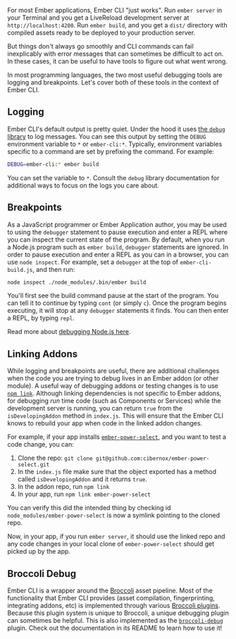 For most Ember applications, Ember CLI "just works". Run `ember server` in your Terminal and you get
a LiveReload development server at `http://localhost:4200`. Run `ember build`, and you get a `dist/`
directory with compiled assets ready to be deployed to your production server.

But things don't always go smoothly and CLI commands can fail inexplicably with error messages that
can sometimes be difficult to act on. In these cases, it can be useful to have tools to figure out what
went wrong.

In most programming languages, the two most useful debugging tools are logging and breakpoints. Let's
cover both of these tools in the context of Ember CLI.

## Logging

Ember CLI's default output is pretty quiet. Under the hood it uses [the `debug` library][7] to log messages.
You can see this output by setting the `DEBUG` environment variable to `*` or `ember-cli:*`.
Typically, environment variables specific to a command are set by prefixing the command. For example:

```bash
DEBUG=ember-cli:* ember build
```

You can set the variable to `*`. Consult the `debug` library documentation for additional ways to
focus on the logs you care about.

## Breakpoints

As a JavaScript programmer or Ember Application author, you may be used to using the `debugger` statement
to pause execution and enter a REPL where you can inspect the current state of the program. By default,
when you run a Node.js program such as `ember build`, `debugger` statements are ignored. In order to
pause execution and enter a REPL as you can in a browser, you can use `node inspect`. For example,
set a `debugger` at the top of `ember-cli-build.js`, and then run:

```bash
node inspect ./node_modules/.bin/ember build
```

You'll first see the build command pause at the start of the program. You can tell it to continue
by typing `cont` (or simply `c`). Once the program begins executing, it will stop at any `debugger`
statements it finds. You can then enter a REPL, by typing `repl`.

Read more about [debugging Node.js here][1].

## Linking Addons

While logging and breakpoints are useful, there are additional challenges when the code you are trying
to debug lives in an Ember addon (or other module). A useful way of debugging addons or testing changes
is to use [`npm link`][2]. Although linking dependencies is not specific to Ember addons, for debugging
*run* time code (such as Components or Services) while the development server is running, you can return `true`
from the `isDevelopingAddon` method in `index.js`. This will ensure that the Ember CLI knows to rebuild
your app when code in the linked addon changes.

For example, if your app installs [`ember-power-select`][3], and you want to test a code change, you can:

1. Clone the repo: `git clone git@github.com:cibernox/ember-power-select.git`
1. In the `index.js` file make sure that the object exported has a method called `isDevelopingAddon` and it returns `true`.
1. In the addon repo, run `npm link`
1. In your app, run `npm link ember-power-select`

You can verify this did the intended thing by checking id `node_modules/ember-power-select` is now
a symlink pointing to the cloned repo.

Now, in your app, if you run `ember server`, it should use the linked repo and any code changes in
your local clone of `ember-power-select` should get picked up by the app.

## Broccoli Debug

Ember CLI is a wrapper around the [Broccoli][4] asset pipeline. Most of the functionality that Ember CLI
provides (asset compilation, fingerprinting, integrating addons, etc) is implemented through various
[Broccoli plugins][5]. Because this plugin system is unique to Broccoli, a unique debugging plugin
can sometimes be helpful. This is also implemented as the [`broccoli-debug`][6] plugin. Check
out the documentation in its README to learn how to use it!


[1]: https://nodejs.org/api/debugger.html
[2]: https://docs.npmjs.com/cli/link
[3]: https://www.emberobserver.com/addons/ember-power-select
[4]: https://broccoli.build
[5]: https://broccoli.build/plugins.html
[6]: https://github.com/broccolijs/broccoli-debug
[7]: https://www.npmjs.com/package/debug

